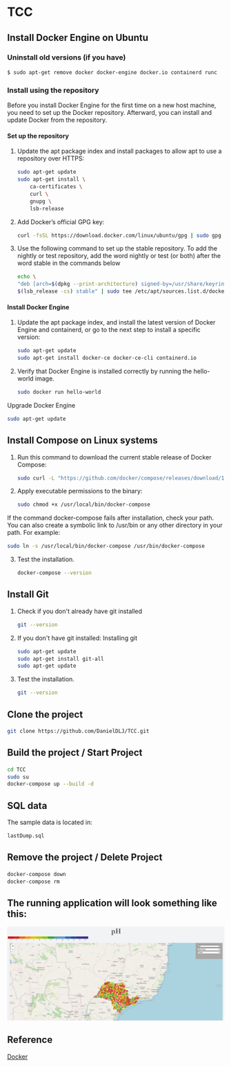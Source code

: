 # TCC

## Install Docker Engine on Ubuntu

### Uninstall old versions (if you have)
```bash
$ sudo apt-get remove docker docker-engine docker.io containerd runc
```

### Install using the repository
Before you install Docker Engine for the first time on a new host machine, you need to set up the Docker repository. Afterward, you can install and update Docker from the repository.

#### Set up the repository
1. Update the apt package index and install packages to allow apt to use a repository over HTTPS:
    ```bash
    sudo apt-get update
    sudo apt-get install \
        ca-certificates \
        curl \
        gnupg \
        lsb-release
    ```
2. Add Docker’s official GPG key:
    ```bash
    curl -fsSL https://download.docker.com/linux/ubuntu/gpg | sudo gpg --dearmor -o /usr/share/keyrings/docker-archive-keyring.gpg
    ```

3. Use the following command to set up the stable repository. To add the nightly or test repository, add the word nightly or test (or both) after the word stable in the commands below
    ```bash
    echo \
    "deb [arch=$(dpkg --print-architecture) signed-by=/usr/share/keyrings/docker-archive-keyring.gpg] https://download.docker.com/linux/ubuntu \
    $(lsb_release -cs) stable" | sudo tee /etc/apt/sources.list.d/docker.list > /dev/null
    ```
#### Install Docker Engine
1. Update the apt package index, and install the latest version of Docker Engine and containerd, or go to the next step to install a specific version:
    ```bash
    sudo apt-get update
    sudo apt-get install docker-ce docker-ce-cli containerd.io
    ```
2. Verify that Docker Engine is installed correctly by running the hello-world image.
    ```bash
    sudo docker run hello-world
    ```

Upgrade Docker Engine
```bash
sudo apt-get update
```


## Install Compose on Linux systems

1. Run this command to download the current stable release of Docker Compose:
    ```bash
    sudo curl -L "https://github.com/docker/compose/releases/download/1.29.2/docker-compose-$(uname -s)-$(uname -m)" -o /usr/local/bin/docker-compose
    ```

2. Apply executable permissions to the binary:
    ```bash
    sudo chmod +x /usr/local/bin/docker-compose
    ```

If the command docker-compose fails after installation, check your path. You can also create a symbolic link to /usr/bin or any other directory in your path.
For example:
```bash
sudo ln -s /usr/local/bin/docker-compose /usr/bin/docker-compose
```

3. Test the installation.
    ```bash
    docker-compose --version
    ```

## Install Git
1. Check if you don't already have git installed
    ```bash
    git --version
    ```

2. If you don't have git installed: Installing git
    ```bash
    sudo apt-get update
    sudo apt-get install git-all
    sudo apt-get update
    ```

2. Test the installation.
    ```bash
    git --version
    ```

## Clone the project
```bash
git clone https://github.com/DanielDLJ/TCC.git
```

## Build the project / Start Project
```bash
cd TCC
sudo su
docker-compose up --build -d
```

## SQL data
The sample data is located in:
```bash
lastDump.sql
```

## Remove the project / Delete Project
```bash
docker-compose down
docker-compose rm
```

## The running application will look something like this:
![map](/images/map.png)

## Reference
[Docker](https://docs.docker.com/compose/install/)
